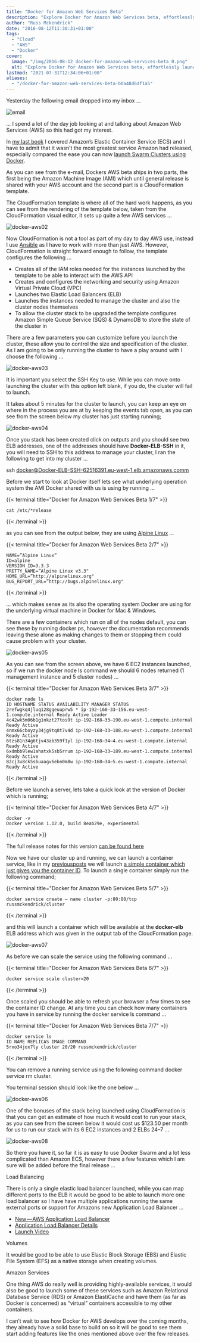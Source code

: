 ```yaml
---
title: "Docker for Amazon Web Services Beta"
description: "Explore Docker for Amazon Web Services beta, effortlessly launch Docker Swarm clusters on AWS with CloudFormation templates. Easy scaling and management."
author: "Russ Mckendrick"
date: "2016-08-12T11:30:31+01:00"
tags:
  - "Cloud"
  - "AWS"
  - "Docker"
cover:
  image: "/img/2016-08-12_docker-for-amazon-web-services-beta_0.png"
  alt: "Explore Docker for Amazon Web Services beta, effortlessly launch Docker Swarm clusters on AWS with CloudFormation templates. Easy scaling and management."
lastmod: "2021-07-31T12:34:06+01:00"
aliases:
  - "/docker-for-amazon-web-services-beta-b0a48d6df1a5"
---
```


Yesterday the following email dropped into my inbox …

![email](/img/2016-08-12_docker-for-amazon-web-services-beta_1.jpg)

… I spend a lot of the day job looking at and talking about Amazon Web Services (AWS) so this had got my interest.

In [my last book](https://www.packtpub.com/networking-and-servers/extending-docker) I covered Amazon’s Elastic Container Service (ECS) and I have to admit that it wasn’t the most greatest service Amazon had released, especially compared the ease you can now [launch Swarm Clusters using Docker](/2016/06/25/docker-load-balancing-application-bundles/).

As you can see from the e-mail, Dockers AWS beta ships in two parts, the first being the Amazon Machine Image (AMI) which until general release is shared with your AWS account and the second part is a CloudFormation template.

The CloudFormation template is where all of the hard work happens, as you can see from the rendering of the template below, taken from the CloudFormation visual editor, it sets up quite a few AWS services …

![docker-aws02](/img/2016-08-12_docker-for-amazon-web-services-beta_2.jpg)

Now CloudFormation is not a tool as part of my day to day AWS use, instead I use [Ansible](https://www.ansible.com/) as I have to work with more than just AWS. However, CloudFormation is straight forward enough to follow, the template configures the following …

- Creates all of the IAM roles needed for the instances launched by the template to be able to interact with the AWS API
- Creates and configures the networking and security using Amazon Virtual Private Cloud (VPC)
- Launches two Elastic Load Balancers (ELB)
- Launches the instances needed to manage the cluster and also the cluster nodes themselves
- To allow the cluster stack to be upgraded the template configures Amazon Simple Queue Service (SQS) & DynamoDB to store the state of the cluster in

There are a few parameters you can customize before you launch the cluster, these allow you to control the size and specification of the cluster. As I am going to be only running the cluster to have a play around with I choose the following …

![docker-aws03](/img/2016-08-12_docker-for-amazon-web-services-beta_3.jpg)

It is important you select the SSH Key to use. While you can move onto launching the cluster with this option left blank, if you do, the cluster will fail to launch.

It takes about 5 minutes for the cluster to launch, you can keep an eye on where in the process you are at by keeping the events tab open, as you can see from the screen below my cluster has just starting running;

![docker-aws04](/img/2016-08-12_docker-for-amazon-web-services-beta_4.jpg)

Once you stack has been created click on outputs and you should see two ELB addresses, one of the addresses should have **Docker-ELB-SSH** in it, you will need to SSH to this address to manage your cluster, I ran the following to get into my cluster …

ssh docker@Docker-ELB-SSH-62516391.eu-west-1.elb.amazonaws.comm

Before we start to look at Docker itself lets see what underlying operation system the AMI Docker shared with us is using by running …

{{< terminal title="Docker for Amazon Web Services Beta 1/7" >}}
```
cat /etc/*release
```
{{< /terminal >}}

as you can see from the output below, they are using [Alpine Linux](https://www.alpinelinux.org) …

{{< terminal title="Docker for Amazon Web Services Beta 2/7" >}}
```
NAME=”Alpine Linux”
ID=alpine
VERSION_ID=3.3.3
PRETTY_NAME=”Alpine Linux v3.3"
HOME_URL=”http://alpinelinux.org"
BUG_REPORT_URL=”http://bugs.alpinelinux.org"
```
{{< /terminal >}}

… which makes sense as its also the operating system Docker are using for the underlying virtual machine in Docker for Mac & Windows.

There are a few containers which run on all of the nodes default, you can see these by running docker ps, however the documentation recommends leaving these alone as making changes to them or stopping them could cause problem with your cluster.

![docker-aws05](/img/2016-08-12_docker-for-amazon-web-services-beta_5.jpg)

As you can see from the screen above, we have 6 EC2 instances launched, so if we run the docker node ls command we should 6 nodes returned (1 management instance and 5 cluster nodes) …

{{< terminal title="Docker for Amazon Web Services Beta 3/7" >}}
```
docker node ls
ID HOSTNAME STATUS AVAILABILITY MANAGER STATUS
2refwgkq4jluq128gqeuuprw5 * ip-192–168–33–156.eu-west-1.compute.internal Ready Active Leader
4c42wk5m06b1g1nkzt27tos9t ip-192–168–33–190.eu-west-1.compute.internal Ready Active
4nmx66cboyzy34jg9tq8t7v4d ip-192–168–33–188.eu-west-1.compute.internal Ready Active
6tzs81n34g6tjv43ab359f1yl ip-192–168–34–4.eu-west-1.compute.internal Ready Active
6xdmbb9lew1ahatxk5sb5rrum ip-192–168–33–189.eu-west-1.compute.internal Ready Active
82cj3u8ck5sbuaagv6ebn0m8w ip-192–168–34–5.eu-west-1.compute.internal Ready Active
```
{{< /terminal >}}

Before we launch a server, lets take a quick look at the version of Docker which is running;

{{< terminal title="Docker for Amazon Web Services Beta 4/7" >}}
```
docker -v
Docker version 1.12.0, build 8eab29e, experimental
```
{{< /terminal >}}

The full release notes for this version [can be found here](https://github.com/docker/docker/releases/tag/v1.12.0)

Now we have our cluster up and running, we can launch a container service, like in my [previous](/2016/06/25/docker-load-balancing-application-bundles/)[posts](/2016/06/25/docker-service-load-balancing-and-docker-distributed-application-bundles/) we will launch [a simple container which just gives you the container ID](https://hub.docker.com/r/russmckendrick/cluster/). To launch a single container simply run the following command;

{{< terminal title="Docker for Amazon Web Services Beta 5/7" >}}
```
docker service create — name cluster -p:80:80/tcp russmckendrick/cluster
```
{{< /terminal >}}

and this will launch a container which will be available at the **docker-elb** ELB address which was given in the output tab of the CloudFormation page.

![docker-aws07](/img/2016-08-12_docker-for-amazon-web-services-beta_6.jpg)

As before we can scale the service using the following command …

{{< terminal title="Docker for Amazon Web Services Beta 6/7" >}}
```
docker service scale cluster=20
```
{{< /terminal >}}

Once scaled you should be able to refresh your browser a few times to see the container ID change. At any time you can check how many containers you have in service by running the docker service ls command …

{{< terminal title="Docker for Amazon Web Services Beta 7/7" >}}
```
docker service ls
ID NAME REPLICAS IMAGE COMMAND
5rxo34jox7ly cluster 20/20 russmckendrick/cluster
```
{{< /terminal >}}

You can remove a running service using the following command docker service rm cluster.

You terminal session should look like the one below …

![docker-aws06](/img/2016-08-12_docker-for-amazon-web-services-beta_7.jpg)

One of the bonuses of the stack being launched using CloudFormation is that you can get an estimate of how much it would cost to run your stack, as you can see from the screen below it would cost us $123.50 per month for us to run our stack with its 6 EC2 instances and 2 ELBs 24–7 …

![docker-aws08](/img/2016-08-12_docker-for-amazon-web-services-beta_8.jpg)

So there you have it, so far it is as easy to use Docker Swarm and a lot less complicated than Amazon ECS, however there a few features which I am sure will be added before the final release …

Load Balancing

There is only a single elastic load balancer launched, while you can map different ports to the ELB it would be good to be able to launch more one load balancer so I have have multiple applications running the same external ports or support for Amazons new Application Load Balancer …

- [New — AWS Application Load Balancer](https://aws.amazon.com/blogs/aws/new-aws-application-load-balancer/)
- [Application Load Balancer Details](https://aws.amazon.com/elasticloadbalancing/applicationloadbalancer/)
- [Launch Video](https://www.youtube.com/watch?v=4976_8JIWT4&index=2&list=PLhr1KZpdzukfsuHJK5mv40wVsMMhgOZ-Q)

Volumes

It would be good to be able to use Elastic Block Storage (EBS) and Elastic File System (EFS) as a native storage when creating volumes.

Amazon Services

One thing AWS do really well is providing highly-available services, it would also be good to launch some of these services such as Amazon Relational Database Service (RDS) or Amazon ElastiCache and have them (as far as Docker is concerned) as “virtual” containers accessible to my other containers.

I can’t wait to see how Docker for AWS develops over the coming months, they already have a solid base to build on so it will be good to see them start adding features like the ones mentioned above over the few releases.